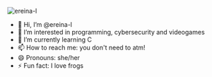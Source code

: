 
![ereina-l](https://github.com/user-attachments/assets/88b9d21a-f0de-4ca2-bd58-2ba2c1a8b17f)

- 👋 Hi, I’m @ereina-l
- 👀 I’m interested in programming, cybersecurity and videogames
- 🌱 I’m currently learning C 
- 📫 How to reach me: you don't need to atm!
- 😄 Pronouns: she/her
- ⚡ Fun fact: I love frogs

<!---
ereina-l/ereina-l is a ✨ special ✨ repository because its `README.md` (this file) appears on your GitHub profile.
You can click the Preview link to take a look at your changes.
--->
